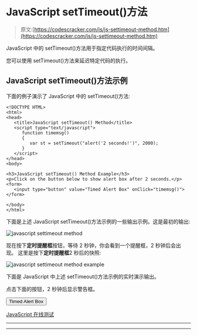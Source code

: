 # JavaScript setTimeout()方法

> 原文:[https://codescracker.com/js/js-settimeout-method.htm](https://codescracker.com/js/js-settimeout-method.htm)

JavaScript 中的 setTimeout()方法用于指定代码执行的时间间隔。

您可以使用 setTimeout()方法来延迟特定代码的执行。

## JavaScript setTimeout()方法示例

下面的例子演示了 JavaScript 中的 setTimeout()方法:

```
<!DOCTYPE HTML>
<html>
<head>
   <title>JavaScript setTimeout() Method</title>
   <script type="text/javascript">
      function timemsg()
      {
         var st = setTimeout("alert('2 seconds!')", 2000);
      }
   </script>
</head>
<body>

<h3>JavaScript setTimeout() Method Example</h3>
<p>Click on the button below to show alert box after 2 seconds.</p>
<form>
   <input type="button" value="Timed Alert Box" onClick="timemsg()">
</form>

</body>
</html>
```

下面是上述 JavaScript setTimeout()方法示例的一些输出示例。这是最初的输出:

![javascript settimeout method](../Images/5c7b841bd714d1ab281edef32d5e35b8.png)

现在按下**定时提醒框**按钮，等待 2 秒钟，你会看到一个提醒框，2 秒钟后会出现。 这里是按下**定时提醒框**2 秒后的快照:

![javascript settimeout method example](../Images/d9bd36d678c4fcc82df13c6bd6691acd.png)

下面是 JavaScript 中上述 setTimeout()方法示例的实时演示输出。

点击下面的按钮，2 秒钟后显示警告框。

<form><input type="button" value="Timed Alert Box" onclick="timemsg()"></form>

[JavaScript 在线测试](/exam/showtest.php?subid=6)

* * *

* * *